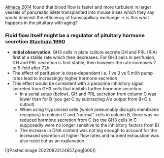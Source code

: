 [Almaca 2014](https://doi.org/10.1073/pnas.1414053111) found that blood flow is faster and more turbulent in larger vessels of pancreatic islets transplanted into mouse irises which they say would diminish the efficiency of transcapillary exchange -> is this what happens in the pituitary with aging?

### Fluid flow itself might be a regulator of pituitary hormone secretion [Stachura 1990](https://doi.org/10.1007/BF02624090)
- **Initial observation**: GH3 cells in plate culture secrete GH and PRL (RIA) first at a stable rate which then decreases. For GH3 cells in perifusion, GH and PRL secretion is first stable, then however the rate increases 2 to 5-fold after 72h.
- The effect of perifusion is dose-dependent i.e. 1 vs 3 vs 5 ml/h pump rates lead to increasingly higher hormone secretion
- This effect would be consistent with a paracrine inhibitory signal secreted from GH3 cells that inhibits further hormone secretion
	- In a serial setup (below), GH and PRL secretion from column C was lower than for B (you get C by subtracting A's output from B+C's output)
	- When using trypsinised cells (which presumably disrupts membrane receptors) in column C and "normal" cells in column B, there was no reduced hormone secretion from C (so the GH3 cells in C supposedly were no longer sensitive to the inhibitory factors from B)
	- The increase in DNA content was not big enough to account for the increased secretion at higher flow rates and nutrient exhaustion was also ruled out as an explanation

![[Pasted image 20220823124657.png|600]]
